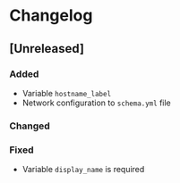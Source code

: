 # Changelog


## [Unreleased]
### Added
- Variable `hostname_label`
- Network configuration to `schema.yml` file
### Changed
### Fixed
- Variable `display_name` is required


